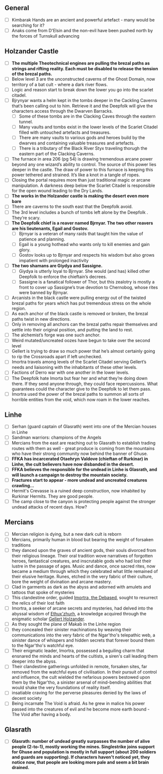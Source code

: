 ## General

- [ ] Kimbarak Hands are an ancient and powerful artefact - many would be searching for it?
- [ ] Anaks come from D'Elsin and the non-evil have been pushed north by the forces of Turnskull advancing

## Holzander Castle

- [ ] **The multiple Theotechnical engines are pulling the brezal paths as strings and rifting reality. Each must be disabled to release the tension of the brezal paths.**
- [ ] Below level 3 are the unconstructed caverns of the Ghost Domain, now territory of a bat cult - where a dark river flows.
- [ ] Logic and reason start to break down the lower you go into the scarlet citadel.
- [ ] Bjrynyar wants a helm kept in the tombs deeper in the Cackling Caverns that’s been calling out to him. Retrieve it and the Deepfolk will give the characters access through the Dwarven Barracks.
	- [ ] Some of these tombs are in the Clacking Caves through the eastern tunnel.
	- [ ] Many vaults and tombs exist in the lower levels of the Scarlet Citadel filled with untouched artefacts and treasures.
	- [ ] There are many vaults to various gods and heroes build by the dwarves and containing valuable treasures and artefacts.
	- [ ] There is a tributary of the Black River Styx traveling thorugh the eastern part of the Clacking Caverns.
- [ ] The furnace in area 206 (pg 54) is drawing tremendous arcane power beyond any one wizard’s ability to control. The source of this power lies deeper in the castle. The draw of power to this furnace is keeping this power tethered and strained. It’s like a knot in a tangle of ropes.
- [ ] Closing the portal requires more than just traditional magic or arcane manipulation. A darkness deep below the Scarlet Citadel is responsible for the open wound leading to the Dry Lands.
- [ ] **The works in the Holzander castle is making the desert even more bare**
- [ ] There are caverns to the south east that the Deepfolk avoid.
- [ ] The 3rd level includes a bunch of tombs left alone by the Deepfolk . They’re scary.
- [ ] **The Deepfolk chief is a reaver named Bjrnyar. The two other reavers are his lieutenants, Egail and Gostov.**
	- [ ] Bjrnyar is a veteran of many raids that taught him the value of patience and planning.
	- [ ] Egail is a young hothead who wants only to kill enemies and gain glory.
	- [ ] Gostov looks up to Bjrnyar and respects his wisdom but also grows impatient with prolonged inactivity
- [ ] **The two shamans are Giydya and Sassigne.**
	- [ ] Giydya is utterly loyal to Bjrnyar. She would (and has) killed other Deepfolk  to enforce the chieftain’s decrees.
	- [ ] Sassigne is a fanatical follower of Thor, but this zealotry is mostly a front to cover up Sassigne’s true devotion to Chernobog, whose rites were banned by Bjrnyar.
- [ ] Arcanists in the black castle were pulling energy out of the twisted brezal paths for years which has put tremendous stress on the whole region.
- [ ] As each anchor of the black castle is removed or broken, the brezal paths twist in new directions.
- [ ] Only in removing all anchors can the brezal paths repair themselves and settle into their original position, and putting the land to rest.
- [ ] The alchemist’s forge was one such anchor.
- [ ] Weird mutated/uncreated oozes have begun to take over the second level
- [ ] Gellert is trying to draw so much power that he’s almost certainly going to rip the Crossroads apart if left unchecked.
- [ ] Imortra travels among levels of the Scarlet Citadel serving Gellert’s needs and liaisoning with the inhabitants of these other levels.
- [ ] Factions of Derro war with one another in the lower levels.
- [ ] The Deepfolk  hate Imorta but fear her and what they’re doing down there. If they send anyone through, they could face repercussions. What guarantees could the character give to the Deepfolk to let them pass.
- [ ] Imortra used the power of the brezal paths to summon all sorts of horrible entities from the void, which now roam in the lower reaches.

## Linhe

- [ ] Serhan (guard captain of Glasrath) went into one of the Mercian houses in Linhe
- [ ] Sandman warriors: champions of the Angels
- [ ] Mercians from the east are reaching out to Glasrath to establish trading routes with them as well - great produce is coming from the mountains who have their strong community now behind the banner of Ghuse.
- [ ] **FFKA has incarcerated Otaehryn Valdove (chieftan of Rurkinar) in Linhe, the cult believers have now disbanded in the desert.**
- [ ] **FFKA believes the responsible for the undead in Linhe is Glasrath, and will launch a campaign to destroy the mountain society.**
- [ ] **Fractures start to appear - more undead and uncreated creatures crawling...**
- [ ] Hermit's Crevasse is a ruined deep construction, now inhabited by Rurkinar Hermits. They are good people.
- [ ] The camp close to the canyon is protecting people against the stronger undead attacks of recent days. How?

## Mercians

- [ ] Mercian religion is dying, but a new dark cult is reborn
- [ ] Mercians, primarily human in blood but bearing the weight of forsaken traditions
- [ ] they danced upon the graves of ancient gods, their souls divorced from their religious lineage. Their oral tradition wove narratives of forgotten heroes, fantastical creatures, and inscrutable gods who had lost their lustre in the passage of ages. Music and dance, once sacred rites, now became a medium through which they celebrated what little remained of their elusive heritage. Runes, etched in the very fabric of their culture, bore the weight of divination and arcane mastery. 
- [ ] Clad in garments as dark as the abyss and adorned with amulets and tattoos that spoke of mysteries
- [ ] This clandestine order, guided [Imortra, the Debased](campaign/arrival/npcs/imortra.md), sought to resurrect the relics of their lost faith
- [ ] Imortra, a seeker of arcane secrets and mysteries, had delved into the abyssal wisdom of [Ethux'zhurh](campaign/arrival/context/religions.md#Ethux'zhurh), a knowledge acquired through the enigmatic scholar [Gellert Holzander](campaign/arrival/npcs/gellert.md). 
- [ ] As they sought the plane of Makab in the Linhe region
- [ ] they concealed their sinister machinations by weaving their communications into the very fabric of the Ngar'tho's telepathic web, a sinister dance of whispers and hidden secrets that forever bound them to the Ngar'tho's watchful eye. 
- [ ] Their enigmatic leader, Imortra, possessed a beguiling charm that ensnared the minds and hearts of the cultists, a siren's call leading them deeper into the abyss.
- [ ] Their clandestine gatherings unfolded in remote, forsaken sites, far removed from the watchful eyes of civilisation. In their pursuit of control and influence, the cult wielded the nefarious powers bestowed upon them by the Ngar'tho, a sinister arsenal of mind-bending abilities that would shake the very foundations of reality itself.
- [ ] insatiable craving for the perverse pleasures denied by the laws of decent society
- [ ] Being incarnate The Void is afraid. As he grew in malice his power passed into the creatures of evil and he become more earth bound - The Void after having a body.

## Glasrath

- [ ] **Glasrath: number of undead greatly surpasses the number of alive people (2-to-1), mostly working the mines. Singlestrike joins support for Ghuse and population is mostly in full support (about 200 soldiers and guards are supporting). If characters haven't noticed yet, they notice now, that people are looking more pale and seem a bit brain drained.**
